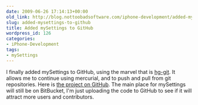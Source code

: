 ```yaml
---
date: 2009-06-26 17:14:13+00:00
old_link: http://blog.nottoobadsoftware.com/iphone-development/added-mysettings-to-github/
slug: added-mysettings-to-github
title: Added mySettings to GitHub
wordpress_id: 126
categories:
- iPhone-Development
tags:
- mySettings
---
```


I finally added mySettings to GitHub, using the marvel that is [hg-git](http://bitbucket.org/Scotty/hg-git/overview/). It allows me to continue using mercurial, and to push and pull from git repositories. Here is [the project on GitHub](http://github.com/kareman/mySettings/tree/master). The main place for mySettings will still be on BitBucket, I'm just uploading the code to GitHub to see if it will attract more users and contributors.
